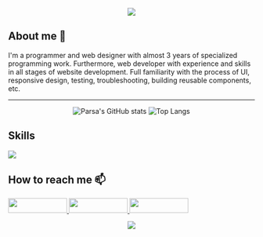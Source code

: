 <p align="center">
<img src="https://capsule-render.vercel.app/api?text=Hi%20there,%20I'm%20Parsa&animation=fadeIn&type=waving&height=100&theme=tokyonight"/> 
</p>
<h2>About me 🚀 </h2>
<p>I'm a programmer and web designer with almost 3 years of specialized programming work. Furthermore, web developer with experience and skills in all stages of website development. Full familiarity with the process of UI, responsive design, testing, troubleshooting, building reusable components, etc.
</p>

<hr />

<div align="center" >

![Parsa's GitHub stats](https://github-readme-stats.vercel.app/api?username=parsashhub&show_icons=true&theme=tokyonight&hide_title=true&count_private=true&line_height=31&hide=issues,contribs) 
![Top Langs](https://github-readme-stats.vercel.app/api/top-langs/?username=parsashhub&&theme=tokyonight&layout=compact)

</div>

<h2> Skills </h2>
<p align="left">
  <img src="https://skillicons.dev/icons?i=html,css,sass,js,ts,react,nextjs,redux,nodejs,git,gitlab" />
</p>

<h2>How to reach me 📫</h2>
<a href="https://www.linkedin.com/in/parsa-shabanpour-305302233">
  <img src="https://img.shields.io/badge/linkedin-%230077B5.svg?style=for-the-badge&logo=linkedin&logoColor=white" height="30" width="120px" />
</a>
<a href="https://t.me/ParsaShabanpour">
  <img src="https://img.shields.io/badge/Telegram-2CA5E0?style=for-the-badge&logo=telegram&logoColor=white" height="30" width="120px" />
</a>
<a href="mailto:parsash1380@gmail.com">
  <img src="https://img.shields.io/badge/Gmail-D14836?style=for-the-badge&logo=gmail&logoColor=white" height="30" width="120px" />
</a>

<p align="center">
<img src="https://capsule-render.vercel.app/api?animation=fadeIn&type=waving&height=100&theme=tokyonight&section=footer"/> 
</p>

<!-- ![Snake animation](https://github.com/thepiyushmalhotra/thepiyushmalhotra/blob/output/github-contribution-grid-snake.svg) -->
